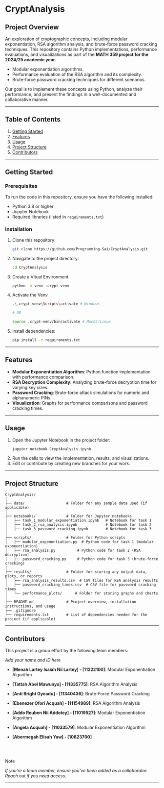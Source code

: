 # CryptAnalysis

## Project Overview

An exploration of cryptographic concepts, including modular exponentiation, RSA algorithm analysis, and brute-force password cracking techniques. This repository contains Python implementations, performance evaluations, and visualizations as part of the **MATH 359 project for the 2024/25 academic year.**

- Modular exponentiation algorithms.
- Performance evaluation of the RSA algorithm and its complexity.
- Brute-force password cracking techniques for different scenarios.

Our goal is to implement these concepts using Python, analyze their performance, and present the findings in a well-documented and collaborative manner.

---

## Table of Contents

1. [Getting Started](#getting-started)
2. [Features](#features)
3. [Usage](#usage)
4. [Project Structure](#project-structure)
5. [Contributors](#contributors)

---

## Getting Started

### Prerequisites

To run the code in this repository, ensure you have the following installed:

- Python 3.8 or higher
- Jupyter Notebook
- Required libraries (listed in `requirements.txt`)

### Installation

1. Clone this repository:
   ```bash
   git clone https://github.com/Programming-Sai/CryptAnalysis.git
   ```
2. Navigate to the project directory:
   ```bash
   cd CryptAnalysis
   ```
3. Create a Vitual Environment

   ```bash
   python -m venv .crypt-venv
   ```

4. Activate the Venv

   ```bash
   .\.crypt-venv\Scripts\activate # Windows

   # OR

   source .crypt-venv/bin/activate # MacOS/Linux
   ```

5. Install dependencies:
   ```bash
   pip install -r requirements.txt
   ```

---

## Features

- **Modular Exponentiation Algorithm**: Python function implementation with performance comparison.
- **RSA Decryption Complexity**: Analyzing brute-force decryption time for varying key sizes.
- **Password Cracking**: Brute-force attack simulations for numeric and alphanumeric PINs.
- **Visualization**: Graphs for performance comparisons and password cracking times.

---

## Usage

1. Open the Jupyter Notebook in the project folder:
   ```bash
   jupyter notebook CryptAnalysis.ipynb
   ```
2. Run the cells to view the implementation, results, and visualizations.
3. Edit or contribute by creating new branches for your work.

---

## Project Structure

```
CryptAnalysis/
│
├── data/                   # Folder for any sample data used (if applicable)
│
├── notebooks/              # Folder for Jupyter notebooks
│   ├── task_1_modular_exponentiation.ipynb   # Notebook for task 1
│   ├── task_2_rsa_analysis.ipynb             # Notebook for task 2
│   ├── task_3_password_cracking.ipynb        # Notebook for task 3
│
├── scripts/                # Folder for Python scripts
│   ├── modular_exponentiation.py  # Python code for task 1 (modular exponentiation)
│   ├── rsa_analysis.py          # Python code for task 2 (RSA decryption)
│   ├── password_cracking.py     # Python code for task 3 (brute-force cracking)
│
├── results/                # Folder for storing any output data, plots, or reports
│   ├── rsa_analysis_results.csv  # CSV files for RSA analysis results
│   ├── password_cracking_times.csv  # CSV file for password cracking times
│   └── performance_plots/      # Folder for storing graphs and charts
│
├── README.md               # Project overview, installation instructions, and usage
├── .gitignore
└── requirements.txt        # List of dependencies needed for the project (if applicable)

```

---

## Contributors

This project is a group effort by the following team members:

_Add your name and ID here_

- **[Menah Lartey Isaiah Nii Lartey]    - [11222100]**: Modular Exponentiation Algorithm

- **[⁠Tattah Abel Mawunyo]               - [11335775]**: RSA Algorithm Analysis

- **[Anti Bright Gyeadu]                - [11340436]**: Brute-Force Password Cracking

- **[Ebenezer Ofori Acquah]             - [11154989]**: RSA Algorithm Analysis

- **[Addo Reuben Nii Addotey]           - [11019527]**: Modular Exponentiation Algorithm

- **[Angela Acquah]                     - [11033579]**: Modular Exponentiation Algorithm
- **[Abormegah Elisah Yaw]              - [10823700]**

    <br>
    <br>

> [!NOTE]  
> _If you're a team member, ensure you’ve been added as a collaborator. Reach out if you need access._

---
